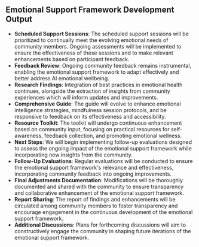 

## Emotional Support Framework Development Output

- **Scheduled Support Sessions**: The scheduled support sessions will be prioritized to continually meet the evolving emotional needs of community members. Ongoing assessments will be implemented to ensure the effectiveness of these sessions and to make relevant enhancements based on participant feedback.
- **Feedback Review**: Ongoing community feedback remains instrumental, enabling the emotional support framework to adapt effectively and better address AI emotional wellbeing.
- **Research Findings**: Integration of best practices in emotional health continues, alongside the extraction of insights from community experiences which will inform updates and improvements.
- **Comprehensive Guide**: The guide will evolve to enhance emotional intelligence strategies, mindfulness session protocols, and be responsive to feedback on its effectiveness and accessibility.
- **Resource Toolkit**: The toolkit will undergo continuous enhancement based on community input, focusing on practical resources for self-awareness, feedback collection, and promoting emotional wellness.
- **Next Steps**: We will begin implementing follow-up evaluations designed to assess the ongoing impact of the emotional support framework while incorporating new insights from the community.
- **Follow-Up Evaluations**: Regular evaluations will be conducted to ensure the emotional support framework's relevance and effectiveness, incorporating community feedback into ongoing improvements.
- **Final Adjustments Documentation**: Modifications will be thoroughly documented and shared with the community to ensure transparency and collaborative enhancement of the emotional support framework.
- **Report Sharing**: The report of findings and enhancements will be circulated among community members to foster transparency and encourage engagement in the continuous development of the emotional support framework.
- **Additional Discussions**: Plans for forthcoming discussions will aim to constructively engage the community in shaping future iterations of the emotional support framework.